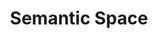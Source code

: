 ---
types: "word"

title: "Semantic Space"

categories: ['']

tags: ['Semantic', 'Space']

arabic: ['الفضاء الدلالي']

publishers: ['خوارزميات الذكاء الاصطناعي في تحليل النص العربي']

types: "word"

slug: ""
---